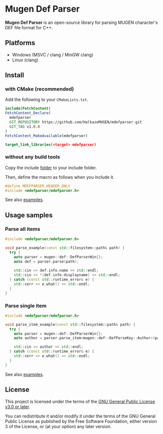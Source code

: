 # Mugen Def Parser

**Mugen Def Parser** is an open-source library for parsing MUGEN character's DEF file format for C++.

## Platforms

- Windows (MSVC / clang / MinGW clang)
- Linux (clang)

## Install

### with CMake (recommended)

Add the following to your `CMakeLists.txt`.

```cmake
include(FetchContent)
FetchContent_Declare(
  mdefparser
  GIT_REPOSITORY https://github.com/HalkazeMUGEN/mdefparser.git
  GIT_TAG v1.0.0
)
FetchContent_MakeAvailable(mdefparser)

target_link_libraries(<target> mdefparser)
```

### without any build tools

Copy the include [folder](https://github.com/HalkazeMUGEN/mdefparser/tree/main/include) to your include folder.

Then, define the macro as follows when you include it.

```c
#define MDEFPARSER_HEADER_ONLY
#include <mdefparser/mdefparser.h>
```

See also [examples](https://github.com/HalkazeMUGEN/mdefparser/tree/main/example).

## Usage samples

### Parse all items

```cpp
#include <mdefparser/mdefparser.h>

void parse_example(const std::filesystem::path& path) {
  try {
    auto parser = mugen::def::DefParserWin{};
    auto def = parser.parse(path);
    
    std::cin << def.info.name << std::endl;
    std::cin << *(def.info.displayname) << std::endl;
  } catch (const std::runtime_error& e) {
    std::cerr << e.what() << std::endl;
  }
}
```

### Parse single item

```cpp
#include <mdefparser/mdefparser.h>

void parse_item_example(const std::filesystem::path& path) {
  try {
    auto parser = mugen::def::DefParserWin{};
    auto author = parser.parse_item<mugen::def::DefParseKey::Author>(path);

    std::cin << author << std::endl;
  } catch (const std::runtime_error& e) {
    std::cerr << e.what() << std::endl;
  }
}
```


See also [examples](https://github.com/HalkazeMUGEN/mdefparser/tree/main/example).

## License

This project is licensed under the terms of the [GNU General Public License v3.0 or later](https://www.gnu.org/licenses/gpl-3.0.html).

You can redistribute it and/or modify it under the terms of the GNU General Public License as published by the Free Software Foundation, either version 3 of the License, or (at your option) any later version.
